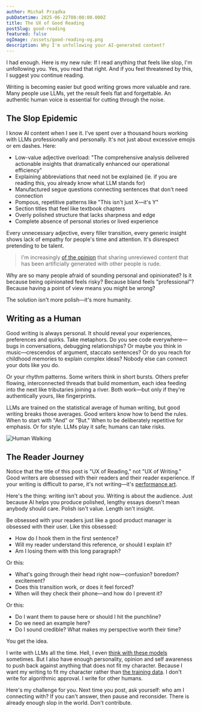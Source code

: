 ```yaml
---
author: Michał Prządka
pubDatetime: 2025-06-22T08:00:00.000Z
title: The UX of Good Reading
postSlug: good-reading
featured: false
ogImage: /assets/good-reading-og.png
description: Why I'm unfollowing your AI-generated content?
---
```


I had enough. Here is my new rule: If I read anything that feels like slop, I'm unfollowing you. Yes, you read that right. And if you feel threatened by this, I suggest you continue reading.

Writing is becoming easier but good writing grows more valuable and rare. Many people use LLMs, yet the result feels flat and forgettable. An authentic human voice is essential for cutting through the noise.

## The Slop Epidemic

I know AI content when I see it. I've spent over a thousand hours working with LLMs professionally and personally. It's not just about excessive emojis or em dashes. Here:

- Low-value adjective overload: "The comprehensive analysis delivered actionable insights that dramatically enhanced our operational efficiency"
- Explaining abbreviations that need not be explained (ie. if you are reading this, you already know what LLM stands for)
- Manufactured segue questions connecting sentences that don't need connection
- Pompous, repetitive patterns like "This isn't just X—it's Y"
- Section titles that feel like textbook chapters
- Overly polished structure that lacks sharpness and edge
- Complete absence of personal stories or lived experience

Every unnecessary adjective, every filler transition, every generic insight shows lack of empathy for people's time and attention. It's disrespect pretending to be talent.

> I'm increasingly [of the opinion](https://simonwillison.net/2024/May/8/slop/) that sharing unreviewed content that has been artificially generated with other people is rude.

Why are so many people afraid of sounding personal and opinionated? Is it because being opinionated feels risky? Because bland feels "professional"? Because having a point of view means you might be wrong?

The solution isn't more polish—it's more humanity.

## Writing as a Human

Good writing is always personal. It should reveal your experiences, preferences and quirks. Take metaphors. Do you see code everywhere—bugs in conversations, debugging relationships? Or maybe you think in music—crescendos of argument, staccato sentences? Or do you reach for childhood memories to explain complex ideas? Nobody else can connect your dots like you do.

Or your rhythm patterns. Some writers think in short bursts. Others prefer flowing, interconnected threads that build momentum, each idea feeding into the next like tributaries joining a river. Both work—but only if they're authentically yours, like fingerprints.

LLMs are trained on the statistical average of human writing, but good writing breaks those averages. Good writers know how to bend the rules. When to start with "And" or "But." When to be deliberately repetitive for emphasis. Or for style. LLMs play it safe; humans can take risks.

![Human Walking](/assets/man-walking-patterns.png)

## The Reader Journey

Notice that the title of this post is "UX of Reading," not "UX of Writing." Good writers are obsessed with their readers and their reader experience. If your writing is difficult to parse, it's not writing—it's [performance art](<https://en.wikipedia.org/wiki/Ulysses_(novel)>).

Here's the thing: writing isn't about you. Writing is about the audience. Just because AI helps you produce polished, lengthy essays doesn't mean anybody should care. Polish isn't value. Length isn't insight.

Be obsessed with your readers just like a good product manager is obsessed with their user. Like this obsessed:

- How do I hook them in the first sentence?
- Will my reader understand this reference, or should I explain it?
- Am I losing them with this long paragraph?

Or this:

- What's going through their head right now—confusion? boredom? excitement?
- Does this transition work, or does it feel forced?
- When will they check their phone—and how do I prevent it?

Or this:

- Do I want them to pause here or should I hit the punchline?
- Do we need an example here?
- Do I sound credible? What makes my perspective worth their time?

You get the idea.

I write with LLMs all the time. Hell, I even [think with these models](https://blog.michalprzadka.com/posts/thinking-with-llms/) sometimes. But I also have enough personality, opinion and self awareness to push back against anything that does not fit my character. Because I want my writing to fit my character rather than [the training data](https://en.wikipedia.org/wiki/Overfitting). I don't write for algorithmic approval. I write for other humans.

Here's my challenge for you. Next time you post, ask yourself: who am I connecting with? If you can't answer, then pause and reconsider. There is already enough slop in the world. Don't contribute.
